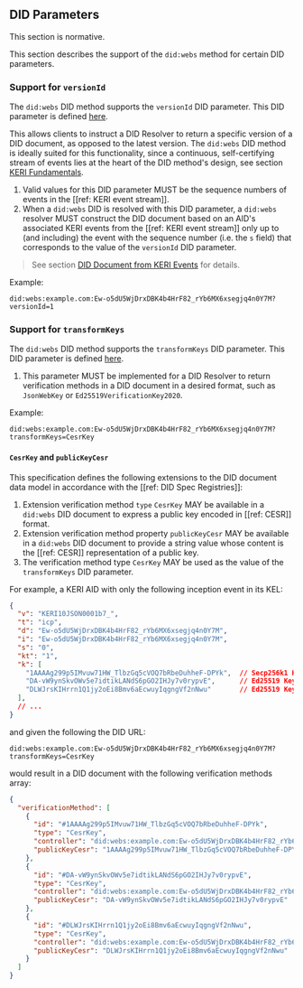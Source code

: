 ## DID Parameters
This section is normative.

This section describes the support of the `did:webs` method for certain DID parameters.

### Support for `versionId`

The `did:webs` DID method supports the `versionId` DID parameter. This DID parameter is defined [here](https://www.w3.org/TR/did-core/#did-parameters).

This allows clients to instruct a DID Resolver to return a specific version of a DID document, as opposed to the latest version. The `did:webs` DID method is ideally suited for this functionality, since a continuous, self-certifying stream of events lies at the heart of the DID method's design, see section [KERI Fundamentals](#keri-fundamentals).

1. Valid values for this DID parameter MUST be the sequence numbers of events in the [[ref: KERI event stream]].
1. When a `did:webs` DID is resolved with this DID parameter, a `did:webs` resolver MUST construct the DID document based on an AID's associated KERI events from the [[ref: KERI event stream]] only up to (and including) the event with the sequence
number (i.e. the `s` field) that corresponds to the value of the `versionId` DID parameter.

> See section [DID Document from KERI Events](#did-document-from-keri-events) for details.

Example:

```
did:webs:example.com:Ew-o5dU5WjDrxDBK4b4HrF82_rYb6MX6xsegjq4n0Y7M?versionId=1
```

### Support for `transformKeys`

The `did:webs` DID method supports the `transformKeys` DID parameter. This DID parameter is defined [here](https://github.com/decentralized-identity/did-spec-extensions/blob/main/parameters/transform-keys.md).

1. This parameter MUST be implemented for a DID Resolver to return verification methods in a DID document in a desired format, such as `JsonWebKey` or `Ed25519VerificationKey2020`.

Example:

```
did:webs:example.com:Ew-o5dU5WjDrxDBK4b4HrF82_rYb6MX6xsegjq4n0Y7M?transformKeys=CesrKey
```

#### `CesrKey` and `publicKeyCesr`

This specification defines the following extensions to the DID document data model in accordance with the [[ref: DID Spec Registries]]:

1. Extension verification method `type` `CesrKey` MAY be available in a `did:webs` DID document to express a public key encoded in [[ref: CESR]] format.
1. Extension verification method property `publicKeyCesr` MAY be available in a `did:webs` DID document to provide a string value whose content is the [[ref: CESR]] representation of a public key.
1. The verification method type `CesrKey` MAY be used as the value of the `transformKeys` DID parameter.

For example, a KERI AID with only the following inception event in its KEL:
```json
{
  "v": "KERI10JSON0001b7_",
  "t": "icp",
  "d": "Ew-o5dU5WjDrxDBK4b4HrF82_rYb6MX6xsegjq4n0Y7M",
  "i": "Ew-o5dU5WjDrxDBK4b4HrF82_rYb6MX6xsegjq4n0Y7M",
  "s": "0",
  "kt": "1",
  "k": [
    "1AAAAg299p5IMvuw71HW_TlbzGq5cVOQ7bRbeDuhheF-DPYk",  // Secp256k1 Key
    "DA-vW9ynSkvOWv5e7idtikLANdS6pGO2IHJy7v0rypvE",      // Ed25519 Key
    "DLWJrsKIHrrn1Q1jy2oEi8Bmv6aEcwuyIqgngVf2nNwu"       // Ed25519 Key
  ],
  // ...
}
```
and given the following the DID URL:
```
did:webs:example.com:Ew-o5dU5WjDrxDBK4b4HrF82_rYb6MX6xsegjq4n0Y7M?transformKeys=CesrKey
```
would result in a DID document with the following verification methods array:
```json
{
  "verificationMethod": [
    {
      "id": "#1AAAAg299p5IMvuw71HW_TlbzGq5cVOQ7bRbeDuhheF-DPYk",
      "type": "CesrKey",
      "controller": "did:webs:example.com:Ew-o5dU5WjDrxDBK4b4HrF82_rYb6MX6xsegjq4n0Y7M",
      "publicKeyCesr": "1AAAAg299p5IMvuw71HW_TlbzGq5cVOQ7bRbeDuhheF-DPYk"
    },
    {
      "id": "#DA-vW9ynSkvOWv5e7idtikLANdS6pGO2IHJy7v0rypvE",
      "type": "CesrKey",
      "controller": "did:webs:example.com:Ew-o5dU5WjDrxDBK4b4HrF82_rYb6MX6xsegjq4n0Y7M",
      "publicKeyCesr": "DA-vW9ynSkvOWv5e7idtikLANdS6pGO2IHJy7v0rypvE"
    },
    {
      "id": "#DLWJrsKIHrrn1Q1jy2oEi8Bmv6aEcwuyIqgngVf2nNwu",
      "type": "CesrKey",
      "controller": "did:webs:example.com:Ew-o5dU5WjDrxDBK4b4HrF82_rYb6MX6xsegjq4n0Y7M",
      "publicKeyCesr": "DLWJrsKIHrrn1Q1jy2oEi8Bmv6aEcwuyIqgngVf2nNwu"
    }
  ]
}
```

